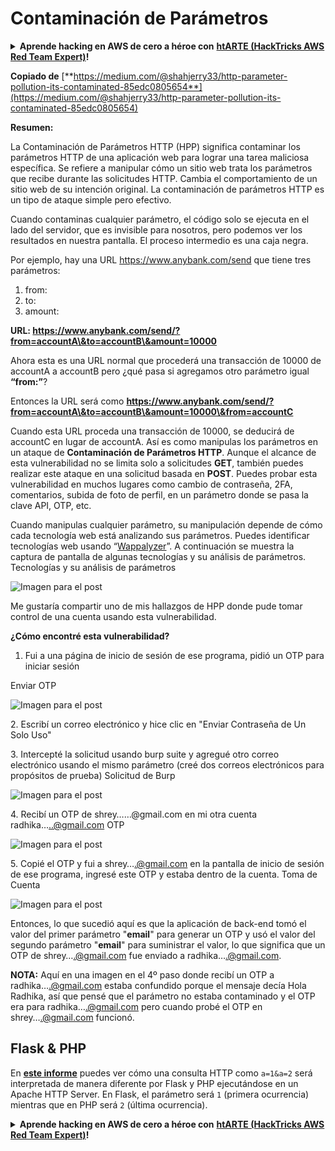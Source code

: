 # Contaminación de Parámetros

<details>

<summary><strong>Aprende hacking en AWS de cero a héroe con</strong> <a href="https://training.hacktricks.xyz/courses/arte"><strong>htARTE (HackTricks AWS Red Team Expert)</strong></a><strong>!</strong></summary>

Otras formas de apoyar a HackTricks:

* Si quieres ver tu **empresa anunciada en HackTricks** o **descargar HackTricks en PDF** revisa los [**PLANES DE SUSCRIPCIÓN**](https://github.com/sponsors/carlospolop)!
* Consigue el [**merchandising oficial de PEASS & HackTricks**](https://peass.creator-spring.com)
* Descubre [**La Familia PEASS**](https://opensea.io/collection/the-peass-family), nuestra colección de [**NFTs**](https://opensea.io/collection/the-peass-family) exclusivos
* **Únete al** 💬 [**grupo de Discord**](https://discord.gg/hRep4RUj7f) o al [**grupo de telegram**](https://t.me/peass) o **sígueme** en **Twitter** 🐦 [**@carlospolopm**](https://twitter.com/carlospolopm)**.**
* **Comparte tus trucos de hacking enviando PRs a los repositorios de github de** [**HackTricks**](https://github.com/carlospolop/hacktricks) y [**HackTricks Cloud**](https://github.com/carlospolop/hacktricks-cloud).

</details>

**Copiado de** [**https://medium.com/@shahjerry33/http-parameter-pollution-its-contaminated-85edc0805654**](https://medium.com/@shahjerry33/http-parameter-pollution-its-contaminated-85edc0805654)

**Resumen:**

La Contaminación de Parámetros HTTP (HPP) significa contaminar los parámetros HTTP de una aplicación web para lograr una tarea maliciosa específica. Se refiere a manipular cómo un sitio web trata los parámetros que recibe durante las solicitudes HTTP. Cambia el comportamiento de un sitio web de su intención original. La contaminación de parámetros HTTP es un tipo de ataque simple pero efectivo.

Cuando contaminas cualquier parámetro, el código solo se ejecuta en el lado del servidor, que es invisible para nosotros, pero podemos ver los resultados en nuestra pantalla. El proceso intermedio es una caja negra.

Por ejemplo, hay una URL https://www.anybank.com/send que tiene tres parámetros:

1. from:
2. to:
3. amount:

**URL: https://www.anybank.com/send/?from=accountA\&to=accountB\&amount=10000**

Ahora esta es una URL normal que procederá una transacción de 10000 de accountA a accountB pero ¿qué pasa si agregamos otro parámetro igual **“from:”**?

Entonces la URL será como **https://www.anybank.com/send/?from=accountA\&to=accountB\&amount=10000\&from=accountC**

Cuando esta URL proceda una transacción de 10000, se deducirá de accountC en lugar de accountA. Así es como manipulas los parámetros en un ataque de **Contaminación de Parámetros HTTP**. Aunque el alcance de esta vulnerabilidad no se limita solo a solicitudes **GET**, también puedes realizar este ataque en una solicitud basada en **POST**. Puedes probar esta vulnerabilidad en muchos lugares como cambio de contraseña, 2FA, comentarios, subida de foto de perfil, en un parámetro donde se pasa la clave API, OTP, etc.

Cuando manipulas cualquier parámetro, su manipulación depende de cómo cada tecnología web está analizando sus parámetros. Puedes identificar tecnologías web usando “[Wappalyzer](https://addons.mozilla.org/en-US/firefox/addon/wappalyzer/)”. A continuación se muestra la captura de pantalla de algunas tecnologías y su análisis de parámetros. Tecnologías y su análisis de parámetros

![Imagen para el post](https://miro.medium.com/max/1760/1\*POs4sP0fQVlPvTH9vw1U-A.jpeg)

Me gustaría compartir uno de mis hallazgos de HPP donde pude tomar control de una cuenta usando esta vulnerabilidad.

**¿Cómo encontré esta vulnerabilidad?**

1. Fui a una página de inicio de sesión de ese programa, pidió un OTP para iniciar sesión

Enviar OTP

![Imagen para el post](https://miro.medium.com/max/600/1\*s-M09yWBylPVEhA6\_e0nSw.jpeg)

2\. Escribí un correo electrónico y hice clic en "Enviar Contraseña de Un Solo Uso"

3\. Intercepté la solicitud usando burp suite y agregué otro correo electrónico usando el mismo parámetro (creé dos correos electrónicos para propósitos de prueba) Solicitud de Burp

![Imagen para el post](https://miro.medium.com/max/1737/1\*z\_RpnZyKHLn6B4Lz4ONT3Q.png)

4\. Recibí un OTP de shrey……@gmail.com en mi otra cuenta radhika…..@gmail.com OTP

![Imagen para el post](https://miro.medium.com/max/784/1\*a671GrRtiMYfLUL7nURD8Q.png)

5\. Copié el OTP y fui a shrey….@gmail.com en la pantalla de inicio de sesión de ese programa, ingresé este OTP y estaba dentro de la cuenta. Toma de Cuenta

![Imagen para el post](https://miro.medium.com/max/1698/1\*Ux-ILfCr\_Mk\_xmzzsXwNnA.jpeg)

Entonces, lo que sucedió aquí es que la aplicación de back-end tomó el valor del primer parámetro "**email**" para generar un OTP y usó el valor del segundo parámetro "**email**" para suministrar el valor, lo que significa que un OTP de shrey….@gmail.com fue enviado a radhika….@gmail.com.

**NOTA:** Aquí en una imagen en el 4º paso donde recibí un OTP a radhika….@gmail.com estaba confundido porque el mensaje decía Hola Radhika, así que pensé que el parámetro no estaba contaminado y el OTP era para radhika….@gmail.com pero cuando probé el OTP en shrey….@gmail.com funcionó.

## Flask & PHP

En [**este informe**](https://github.com/google/google-ctf/tree/master/2023/web-under-construction/solution) puedes ver cómo una consulta HTTP como `a=1&a=2` será interpretada de manera diferente por Flask y PHP ejecutándose en un Apache HTTP Server. En Flask, el parámetro será `1` (primera ocurrencia) mientras que en PHP será `2` (última ocurrencia).

<details>

<summary><strong>Aprende hacking en AWS de cero a héroe con</strong> <a href="https://training.hacktricks.xyz/courses/arte"><strong>htARTE (HackTricks AWS Red Team Expert)</strong></a><strong>!</strong></summary>

Otras formas de apoyar a HackTricks:

* Si quieres ver tu **empresa anunciada en HackTricks** o **descargar HackTricks en PDF** revisa los [**PLANES DE SUSCRIPCIÓN**](https://github.com/sponsors/carlospolop)!
* Consigue el [**merchandising oficial de PEASS & HackTricks**](https://peass.creator-spring.com)
* Descubre [**La Familia PEASS**](https://opensea.io/collection/the-peass-family), nuestra colección de [**NFTs**](https://opensea.io/collection/the-peass-family) exclusivos
* **Únete al** 💬 [**grupo de Discord**](https://discord.gg/hRep4RUj7f) o al [**grupo de telegram**](https://t.me/peass) o **sígueme** en **Twitter** 🐦 [**@carlospolopm**](https://twitter.com/carlospolopm)**.**
* **Comparte tus trucos de hacking enviando PRs a los repositorios de github de** [**HackTricks**](https://github.com/carlospolop/hacktricks) y [**HackTricks Cloud**](https://github.com/carlospolop/hacktricks-cloud).

</details>
